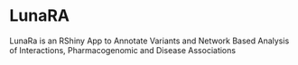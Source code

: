 # LunaRA
LunaRa is an RShiny App to Annotate Variants and Network Based Analysis of Interactions, Pharmacogenomic and Disease Associations
